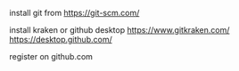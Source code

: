 install git from https://git-scm.com/

install kraken or github desktop
https://www.gitkraken.com/
https://desktop.github.com/

register on github.com
